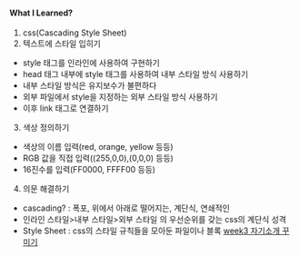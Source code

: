 #### What I Learned?
1. css(Cascading Style Sheet)
2. 텍스트에 스타일 입히기
- style 태그를 인라인에 사용하여 구현하기
- head 태그 내부에 style 태그를 사용하여 내부 스타일 방식 사용하기
- 내부 스타일 방식은 유지보수가 불편하다
- 외부 파일에서 style을 지정하는 외부 스타일 방식 사용하기
- 이후 link 태그로 연결하기
3. 색상 정의하기
- 색상의 이름 입력(red, orange, yellow 등등)
- RGB 값을 직접 입력((255,0,0),(0,0,0) 등등)
- 16진수를 입력(FF0000, FFFF00 등등)
4. 의문 해결하기
- cascading? : 폭포, 위에서 아래로 떨어지는, 계단식, 연쇄적인
- 인라인 스타일>내부 스타일>외부 스타일 의 우선순위를 갖는 css의 계단식 성격
- Style Sheet : css의 스타일 규칙들을 모아둔 파일이나 블록
[week3 자기소개 꾸미기](https://jolly-blancmange-6f0ff7.netlify.app/)
